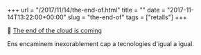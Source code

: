 +++
url = "/2017/11/14/the-end-of.html"
title = ""
date = "2017-11-14T13:22:00+00:00"
slug = "the-end-of"
tags = ["retalls"]
+++

📎 [The end of the cloud is coming](https://venturebeat.com/2017/11/04/the-end-of-the-cloud-is-coming/)

Ens encaminem inexorablement cap a tecnologies d'igual a igual.
